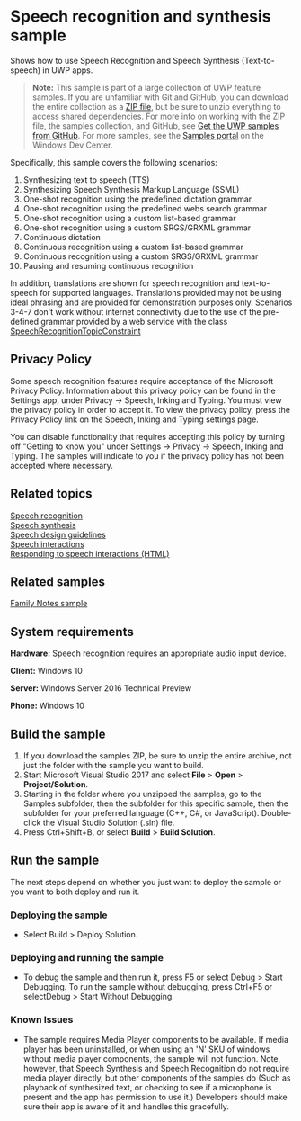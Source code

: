 <!---
  category: SpeechAndCortana 
  samplefwlink: http://go.microsoft.com/fwlink/p/?LinkId=619897
--->

# Speech recognition and synthesis sample

Shows how to use Speech Recognition and Speech Synthesis (Text-to-speech) in UWP apps. 

> **Note:** This sample is part of a large collection of UWP feature samples. 
> If you are unfamiliar with Git and GitHub, you can download the entire collection as a 
> [ZIP file](https://github.com/Microsoft/Windows-universal-samples/archive/master.zip), but be 
> sure to unzip everything to access shared dependencies. For more info on working with the ZIP file, 
> the samples collection, and GitHub, see [Get the UWP samples from GitHub](https://aka.ms/ovu2uq). 
> For more samples, see the [Samples portal](https://aka.ms/winsamples) on the Windows Dev Center. 

Specifically, this sample covers the following scenarios:

1. Synthesizing text to speech (TTS)
2. Synthesizing Speech Synthesis Markup Language (SSML)
3. One-shot recognition using the predefined dictation grammar
4. One-shot recognition using the predefined webs search grammar
5. One-shot recognition using a custom list-based grammar
6. One-shot recognition using a custom SRGS/GRXML grammar
7. Continuous dictation
8. Continuous recognition using a custom list-based grammar
9. Continuous recognition using a custom SRGS/GRXML grammar
10. Pausing and resuming continuous recognition 

In addition, translations are shown for speech recognition and text-to-speech for supported languages. Translations provided may not be using ideal phrasing and are provided for demonstration purposes only.
Scenarios 3-4-7 don't work without internet connectivity due to the use of the pre-defined grammar provided by a web service with the class [SpeechRecognitionTopicConstraint](https://docs.microsoft.com/en-us/uwp/api/windows.media.speechrecognition.speechrecognitiontopicconstraint)

## Privacy Policy

Some speech recognition features require acceptance of the Microsoft Privacy Policy. Information about this privacy policy can be found in the Settings app, under Privacy -> Speech, Inking and Typing. You must view the privacy policy in order to accept it. To view the privacy policy, press the Privacy Policy link on the Speech, Inking and Typing settings page. 

You can disable functionality that requires accepting this policy by turning off "Getting to know you" under Settings -> Privacy -> Speech, Inking and Typing. The samples will indicate to you if the privacy policy has not been accepted where necessary.

## Related topics

[Speech recognition](https://msdn.microsoft.com/library/windows.media.speechrecognition.aspx)  
[Speech synthesis](https://msdn.microsoft.com/library/windows/apps/windows.media.speechsynthesis.aspx)  
[Speech design guidelines](https://msdn.microsoft.com/library/windows/apps/dn596121.aspx)  
[Speech interactions](https://msdn.microsoft.com/library/windows/apps/mt185614)  
[Responding to speech interactions (HTML)](https://msdn.microsoft.com/library/windows/apps/dn720491.aspx)  

## Related samples

[Family Notes sample](https://github.com/Microsoft/Windows-appsample-familynotes)  

## System requirements

**Hardware:** Speech recognition requires an appropriate audio input device. 

**Client:** Windows 10

**Server:** Windows Server 2016 Technical Preview

**Phone:** Windows 10

## Build the sample

1. If you download the samples ZIP, be sure to unzip the entire archive, not just the folder with the sample you want to build. 
2. Start Microsoft Visual Studio 2017 and select **File** \> **Open** \> **Project/Solution**.
3. Starting in the folder where you unzipped the samples, go to the Samples subfolder, then the subfolder for this specific sample, then the subfolder for your preferred language (C++, C#, or JavaScript). Double-click the Visual Studio Solution (.sln) file.
4. Press Ctrl+Shift+B, or select **Build** \> **Build Solution**.

## Run the sample

The next steps depend on whether you just want to deploy the sample or you want to both deploy and run it.

### Deploying the sample

- Select Build > Deploy Solution. 

### Deploying and running the sample

- To debug the sample and then run it, press F5 or select Debug >  Start Debugging. To run the sample without debugging, press Ctrl+F5 or selectDebug > Start Without Debugging. 

### Known Issues

 - The sample requires Media Player components to be available. If media player has been uninstalled, or when using an 'N' SKU of windows without media player components, the sample will not function. Note, however, that Speech Synthesis and Speech Recognition do not require media player directly, but other components of the samples do (Such as playback of synthesized text, or checking to see if a microphone is present and the app has permission to use it.) Developers should make sure their app is aware of it and handles this gracefully.
 
